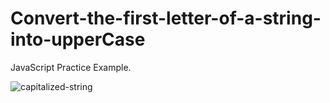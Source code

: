 # Convert-the-first-letter-of-a-string-into-upperCase
JavaScript Practice Example.

![capitalized-string](https://github.com/adibmansuri511/Convert-the-first-letter-of-a-string-into-upperCase/assets/135020831/007dd990-ea8a-40a6-8053-f981b2412149)
